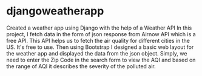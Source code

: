 # djangoweatherapp
Created a weather app using Django with the help of a Weather API
In this project, I fetch data in the form of json response from Airnow API which is a free API. This API helps us to fetch the air quality 
for different cities in the US. It's free to use.
Then using Bootstrap I designed a basic web layout for the weather app and displayed the data from the json object. Simply,
we need to enter the Zip Code in the search form to view the AQI and based on the range of AQI it describes the severity of the polluted air.
